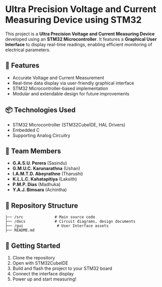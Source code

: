 # Ultra Precision Voltage and Current Measuring Device using STM32

This project is a **Ultra Precision Voltage and Current Measuring Device** developed using an **STM32 Microcontroller**. It features a **Graphical User Interface** to display real-time readings, enabling efficient monitoring of electrical parameters.

## 🔧 Features

* Accurate Voltage and Current Measurement
* Real-time data display via user-friendly graphical interface
* STM32 Microcontroller-based implementation
* Modular and extendable design for future improvements

## 📦 Technologies Used

* STM32 Microcontroller (STM32CubeIDE, HAL Drivers)
* Embedded C
* Supporting Analog Circuitry

## 👥 Team Members

* **G.A.S.U. Perera** (Sasindu)
* **G.M.U.C. Karunarathna** (Ushan)
* **I.A.M.T.D. Abeyrathne** (Tharushi)
* **K.L.L.C. Kahatapitiya** (Laksith)
* **P.M.P. Dias** (Madhuka)
* **Y.A.J. Bimsara** (Achintha)

## 📁 Repository Structure

```
├── /src              # Main source code
├── /docs             # Circuit diagrams, design documents
├── /gui               # User Interface assets
├── README.md
```

## 🚀 Getting Started

1. Clone the repository
2. Open with STM32CubeIDE
3. Build and flash the project to your STM32 board
4. Connect the interface display
5. Power up and start measuring!
